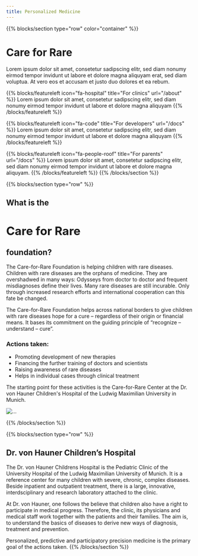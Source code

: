 ```yaml
---
title: Personalized Medicine
---
```


{{% blocks/section type="row" color="container" %}}

<div class="mb-4">
<div class="d-inline-flex -bg-primary p-2">
<h1 class="-text-white display-3 fw-bold m-0">Care for Rare</h1>
</div>
</div>

<div class="mb-4">
<p class="lead">
Lorem ipsum dolor sit amet, consetetur sadipscing elitr, sed diam nonumy eirmod tempor invidunt ut labore et dolore magna aliquyam erat, sed diam voluptua. At vero eos et accusam et justo duo dolores et ea rebum.
</p>
</div>

{{% blocks/featureleft icon="fa-hospital" title="For clinics" url="/about" %}}
Lorem ipsum dolor sit amet, consetetur sadipscing elitr, sed diam nonumy eirmod tempor invidunt ut labore et dolore magna aliquyam
{{% /blocks/featureleft %}}

{{% blocks/featureleft icon="fa-code" title="For developers" url="/docs" %}}
Lorem ipsum dolor sit amet, consetetur sadipscing elitr, sed diam nonumy eirmod tempor invidunt ut labore et dolore magna aliquyam
{{% /blocks/featureleft %}}

{{% blocks/featureleft icon="fa-people-roof" title="For parents" url="/docs" %}}
Lorem ipsum dolor sit amet, consetetur sadipscing elitr, sed diam nonumy eirmod tempor invidunt ut labore et dolore magna aliquyam.
{{% /blocks/featureleft %}}
{{% /blocks/section %}}

{{% blocks/section type="row" %}}
<div class="container text-left">
    <div class="row p-0">
        <div class="col-8">
            <h2>What is the
                <div class="d-inline-flex -bg-primary p-1">
                    <h2 class="-text-white fw-bold m-0">Care for Rare</h2>
                </div>
                foundation?
            </h2>
            <p>The Care-for-Rare Foundation is helping children with rare diseases. Children with rare diseases are the
                orphans of medicine. They are overshadwed in many ways: Odysseys from doctor to doctor and frequent
                misdiagnoses define their lives. Many rare diseases are still incurable. Only through increased research
                efforts and international cooperation can this fate be changed. </p>
            <p>The Care-for-Rare Foundation helps across national borders to give children with rare diseases hope for a
                cure – regardless of their origin or financial means. It bases its commitment on the guiding principle
                of “recognize – understand – cure”.</p>
            <h3>Actions taken:</h3>
<ul class="list-group list-group-flush pb-3">
  <li class="list-group-item"><i class="fa-regular fa-circle-check pe-2" style="color: #00883A"></i>Promoting development of new therapies</li>
  <li class="list-group-item"><i class="fa-regular fa-circle-check pe-2"  style="color: #00883A"></i>Financing the further training of doctors and scientists</li>
  <li class="list-group-item"><i class="fa-regular fa-circle-check pe-2"  style="color: #00883A"></i>Raising awareness of rare diseases</li>
  <li class="list-group-item"><i class="fa-regular fa-circle-check pe-2"  style="color: #00883A"></i>Helps in individual cases through clinical treatment</li>
</ul>
<p>The starting point for these activities is the Care-for-Rare Center at the Dr. von Hauner Children's Hospital of the Ludwig Maximilian University in Munich.</p>
        </div>
        <div class="col-4">
            <img src="https://images.unsplash.com/photo-1584515933487-779824d29309?q=80&w=1740&auto=format&fit=crop&ixlib=rb-4.0.3&ixid=M3wxMjA3fDB8MHxwaG90by1wYWdlfHx8fGVufDB8fHx8fA%3D%3D"
                class="img-fluid rounded" alt="...">
        </div>
    </div>
</div>

{{% /blocks/section %}}

{{% blocks/section type="row" %}}
## Dr. von Hauner Children’s Hospital
The Dr. von Hauner Childrens Hospital is the Pediatric Clinic of the University Hospital of the Ludwig Maximilian University of Munich. It is a reference center for many children with severe, chronic, complex diseases. 
Beside inpatient and outpatient treatment, there is a large, innovative, interdsciplinary and research laboratory attached to the clinic.

At Dr. von Hauner, one follows the believe that children also have a right to participate in medical progress. Therefore, the clinic, its physicians and medical staff work together with the patients and their families. The aim is, to understand the basics of diseases to derive new ways of diagnosis, treatment and prevention.

Personalized, predictive and participatory precision medicine is the primary goal of the actions taken.
{{% /blocks/section %}}